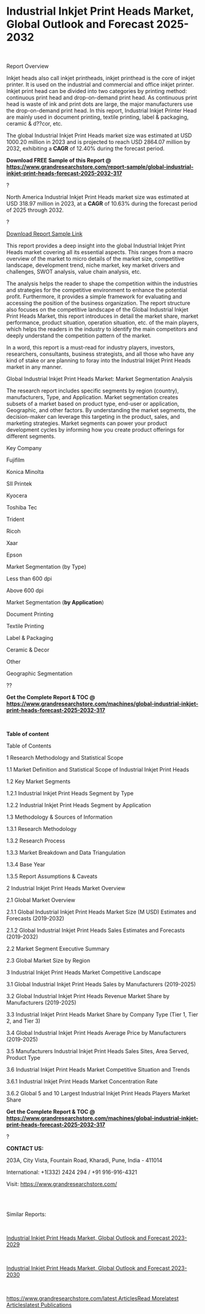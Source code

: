 <h1>Industrial Inkjet Print Heads Market, Global Outlook and Forecast 2025-2032</h1><br/><p>Report Overview</p>
 
 
 
 <p>Inkjet heads also call inkjet printheads, inkjet printhead is the core of inkjet printer. It is used on the industrial and commercial and office inkjet printer. Inkjet print head can be divided into two categories by printing method: continuous print head and drop-on-demand print head. As continuous print head is waste of ink and print dots are large, the major manufacturers use the drop-on-demand print head. In this report, Industrial Inkjet Printer Head are mainly used in document printing, textile printing, label & packaging, ceramic & d??cor, etc.</p>
 
 
 
 <p>The global Industrial Inkjet Print Heads market size was estimated at USD 1000.20 million in 2023 and is projected to reach USD 2864.07 million by 2032, exhibiting a <strong>CAGR</strong> of 12.40% during the forecast period.</p>
 
 
 
 <div><b>Download FREE Sample of this Report @ <a href="https://www.grandresearchstore.com/report-sample/global-industrial-inkjet-print-heads-forecast-2025-2032-317">https://www.grandresearchstore.com/report-sample/global-industrial-inkjet-print-heads-forecast-2025-2032-317</a></b></div>
 
 
 
 <p>? </p>
 
 
 
 <p>North America Industrial Inkjet Print Heads market size was estimated at USD 318.97 million in 2023, at a <strong>CAGR</strong> of 10.63% during the forecast period of 2025 through 2032.</p>
 
 
 
 <p>? </p>
 
 
 
 <p><a href="https://www.grandresearchstore.com/mr-admin/report-sample/global-industrial-inkjet-print-heads-forecast-2025-2032-317">Download Report Sample Link</a></p>
 
 
 
 <p>This report provides a deep insight into the global Industrial Inkjet Print Heads market covering all its essential aspects. This ranges from a macro overview of the market to micro details of the market size, competitive landscape, development trend, niche market, key market drivers and challenges, SWOT analysis, value chain analysis, etc.</p>
 
 
 
 <p>The analysis helps the reader to shape the competition within the industries and strategies for the competitive environment to enhance the potential profit. Furthermore, it provides a simple framework for evaluating and accessing the position of the business organization. The report structure also focuses on the competitive landscape of the Global Industrial Inkjet Print Heads Market, this report introduces in detail the market share, market performance, product situation, operation situation, etc. of the main players, which helps the readers in the industry to identify the main competitors and deeply understand the competition pattern of the market.</p>
 
 
 
 <p>In a word, this report is a must-read for industry players, investors, researchers, consultants, business strategists, and all those who have any kind of stake or are planning to foray into the Industrial Inkjet Print Heads market in any manner.</p>
 
 
 
 <p>Global Industrial Inkjet Print Heads Market: Market Segmentation Analysis</p>
 
 
 
 <p>The research report includes specific segments by region (country), manufacturers, Type, and Application. Market segmentation creates subsets of a market based on product type, end-user or application, Geographic, and other factors. By understanding the market segments, the decision-maker can leverage this targeting in the product, sales, and marketing strategies. Market segments can power your product development cycles by informing how you create product offerings for different segments.</p>
 
 
 
 <p>Key Company</p>
 
 
 
 <p>Fujifilm</p>
 
 
 
 <p>Konica Minolta</p>
 
 
 
 <p>SII Printek</p>
 
 
 
 <p>Kyocera</p>
 
 
 
 <p>Toshiba Tec</p>
 
 
 
 <p>Trident</p>
 
 
 
 <p>Ricoh</p>
 
 
 
 <p>Xaar</p>
 
 
 
 <p>Epson</p>
 
 
 
 <p>Market Segmentation (by Type)</p>
 
 
 
 <p>Less than 600 dpi</p>
 
 
 
 <p>Above 600 dpi</p>
 
 
 
 <p>Market Segmentation (<strong>by Application</strong>)</p>
 
 
 
 <p>Document Printing</p>
 
 
 
 <p>Textile Printing</p>
 
 
 
 <p>Label & Packaging</p>
 
 
 
 <p>Ceramic & Decor</p>
 
 
 
 <p>Other</p>
 
 
 
 <p>Geographic Segmentation</p>
 
 
 
 <p>??</p>
 
 
 
 <div><b>Get the Complete Report & TOC @ <a href="https://www.grandresearchstore.com/machines/global-industrial-inkjet-print-heads-forecast-2025-2032-317">https://www.grandresearchstore.com/machines/global-industrial-inkjet-print-heads-forecast-2025-2032-317</a></b></div>
 
 
 
 <p><br />
 
 <b>Table of content</b></p>
 
 
 
 <p>Table of Contents<br />
 
 1 Research Methodology and Statistical Scope<br />
 
 1.1 Market Definition and Statistical Scope of Industrial Inkjet Print Heads<br />
 
 1.2 Key Market Segments<br />
 
 1.2.1 Industrial Inkjet Print Heads Segment by Type<br />
 
 1.2.2 Industrial Inkjet Print Heads Segment by Application<br />
 
 1.3 Methodology & Sources of Information<br />
 
 1.3.1 Research Methodology<br />
 
 1.3.2 Research Process<br />
 
 1.3.3 Market Breakdown and Data Triangulation<br />
 
 1.3.4 Base Year<br />
 
 1.3.5 Report Assumptions & Caveats<br />
 
 2 Industrial Inkjet Print Heads Market Overview<br />
 
 2.1 Global Market Overview<br />
 
 2.1.1 Global Industrial Inkjet Print Heads Market Size (M USD) Estimates and Forecasts (2019-2032)<br />
 
 2.1.2 Global Industrial Inkjet Print Heads Sales Estimates and Forecasts (2019-2032)<br />
 
 2.2 Market Segment Executive Summary<br />
 
 2.3 Global Market Size by Region<br />
 
 3 Industrial Inkjet Print Heads Market Competitive Landscape<br />
 
 3.1 Global Industrial Inkjet Print Heads Sales by Manufacturers (2019-2025)<br />
 
 3.2 Global Industrial Inkjet Print Heads Revenue Market Share by Manufacturers (2019-2025)<br />
 
 3.3 Industrial Inkjet Print Heads Market Share by Company Type (Tier 1, Tier 2, and Tier 3)<br />
 
 3.4 Global Industrial Inkjet Print Heads Average Price by Manufacturers (2019-2025)<br />
 
 3.5 Manufacturers Industrial Inkjet Print Heads Sales Sites, Area Served, Product Type<br />
 
 3.6 Industrial Inkjet Print Heads Market Competitive Situation and Trends<br />
 
 3.6.1 Industrial Inkjet Print Heads Market Concentration Rate<br />
 
 3.6.2 Global 5 and 10 Largest Industrial Inkjet Print Heads Players Market Share</p>
 
 
 
 <div><b>Get the Complete Report & TOC @ <a href="https://www.grandresearchstore.com/machines/global-industrial-inkjet-print-heads-forecast-2025-2032-317">https://www.grandresearchstore.com/machines/global-industrial-inkjet-print-heads-forecast-2025-2032-317</a></b></div>
 
 
 
 <p>? </p>
 
 
 
 <p><b>CONTACT US:</b><br />
 
 203A, City Vista, Fountain Road, Kharadi, Pune, India - 411014<br />
 
 International: +1(332) 2424 294 / +91 916-916-4321<br />
 
 Visit: <a href="https://www.grandresearchstore.com/">https://www.grandresearchstore.com/</a><br />
 
 <br />
 
 <br />
 
 Similar Reports:<br />
 
 <br />
 
 <a href="https://www.grandresearchstore.com/machines/global-industrial-inkjet-print-heads-forecast-2023-2029-402">Industrial Inkjet Print Heads Market, Global Outlook and Forecast 2023-2029</a><br />
 
 <br />
 
 <a href="https://www.grandresearchstore.com/machines/global-industrial-inkjet-print-heads-forecast-2023-2030-664">Industrial Inkjet Print Heads Market, Global Outlook and Forecast 2023-2030</a><br />
 
 <br />
 
 <a href="https://gyeongbokgung.com">https://www.grandresearchstore.com/</a><a href="https://hallyeomaritime.com">latest Articles</a><a href="https://jingwansa.com">Read More</a><a href="https://nguoiviet.jp/">latest Articles</a><a href="https://www.intelmarketresearch.com/">latest Publications</a></p>